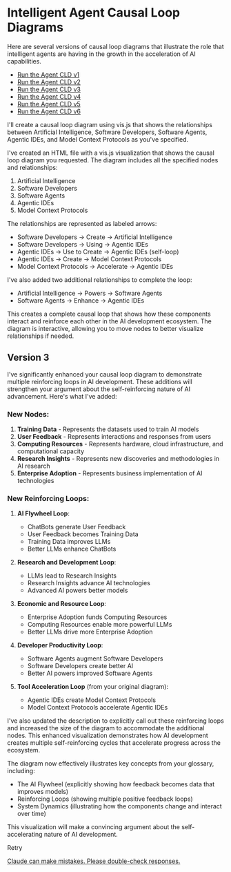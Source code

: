 # Intelligent Agent Causal Loop Diagrams

Here are several versions of causal loop diagrams that illustrate the role that intelligent agents are having in the growth in the acceleration of AI capabilities.

- [Run the Agent CLD v1](causal-loop-diagram.html)
- [Run the Agent CLD v2](./agents-cld-v2.html)
- [Run the Agent CLD v3](agents-cld-v3.html)
- [Run the Agent CLD v4](agents-cld-v4.html)
- [Run the Agent CLD v5](agents-cld-v5.html)
- [Run the Agent CLD v6](agents-cld-v6.html)

I'll create a causal loop diagram using vis.js that shows the relationships between Artificial Intelligence, Software Developers, Software Agents, Agentic IDEs, and Model Context Protocols as you've specified.

I've created an HTML file with a vis.js visualization that shows the causal loop diagram you requested. The diagram includes all the specified nodes and relationships:

1. Artificial Intelligence
2. Software Developers
3. Software Agents
4. Agentic IDEs
5. Model Context Protocols

The relationships are represented as labeled arrows:
- Software Developers -> Create -> Artificial Intelligence
- Software Developers -> Using -> Agentic IDEs
- Agentic IDEs -> Use to Create -> Agentic IDEs (self-loop)
- Agentic IDEs -> Create -> Model Context Protocols
- Model Context Protocols -> Accelerate -> Agentic IDEs

I've also added two additional relationships to complete the loop:
- Artificial Intelligence -> Powers -> Software Agents
- Software Agents -> Enhance -> Agentic IDEs

This creates a complete causal loop that shows how these components interact and reinforce each other in the AI development ecosystem. The diagram is interactive, allowing you to move nodes to better visualize relationships if needed.

## Version 3

I've significantly enhanced your causal loop diagram to demonstrate multiple reinforcing loops in AI development. These additions will strengthen your argument about the self-reinforcing nature of AI advancement. Here's what I've added:

### New Nodes:

1.  **Training Data** - Represents the datasets used to train AI models
2.  **User Feedback** - Represents interactions and responses from users
3.  **Computing Resources** - Represents hardware, cloud infrastructure, and computational capacity
4.  **Research Insights** - Represents new discoveries and methodologies in AI research
5.  **Enterprise Adoption** - Represents business implementation of AI technologies

### New Reinforcing Loops:

1.  **AI Flywheel Loop**:

    -   ChatBots generate User Feedback
    -   User Feedback becomes Training Data
    -   Training Data improves LLMs
    -   Better LLMs enhance ChatBots

2.  **Research and Development Loop**:

    -   LLMs lead to Research Insights
    -   Research Insights advance AI technologies
    -   Advanced AI powers better models

3.  **Economic and Resource Loop**:

    -   Enterprise Adoption funds Computing Resources
    -   Computing Resources enable more powerful LLMs
    -   Better LLMs drive more Enterprise Adoption

4.  **Developer Productivity Loop**:

    -   Software Agents augment Software Developers
    -   Software Developers create better AI
    -   Better AI powers improved Software Agents

5.  **Tool Acceleration Loop** (from your original diagram):

    -   Agentic IDEs create Model Context Protocols
    -   Model Context Protocols accelerate Agentic IDEs

I've also updated the description to explicitly call out these reinforcing loops and increased the size of the diagram to accommodate the additional nodes. This enhanced visualization demonstrates how AI development creates multiple self-reinforcing cycles that accelerate progress across the ecosystem.

The diagram now effectively illustrates key concepts from your glossary, including:

-   The AI Flywheel (explicitly showing how feedback becomes data that improves models)
-   Reinforcing Loops (showing multiple positive feedback loops)
-   System Dynamics (illustrating how the components change and interact over time)

This visualization will make a convincing argument about the self-accelerating nature of AI development.

Retry

[Claude can make mistakes.
Please double-check responses.](https://support.anthropic.com/en/articles/8525154-claude-is-providing-incorrect-or-misleading-responses-what-s-going-on)